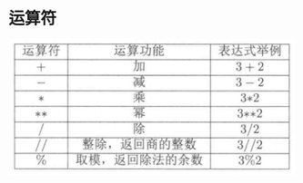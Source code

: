 # 运算符
![alt text width=3](https://github.com/zhugegangtie007/Python/blob/main/%E5%BC%95%E7%94%A8%E5%9B%BE%E7%89%87/JPEG%E5%9B%BE%E5%83%8F-4FFC-BDFB-D2-0.jpeg)
